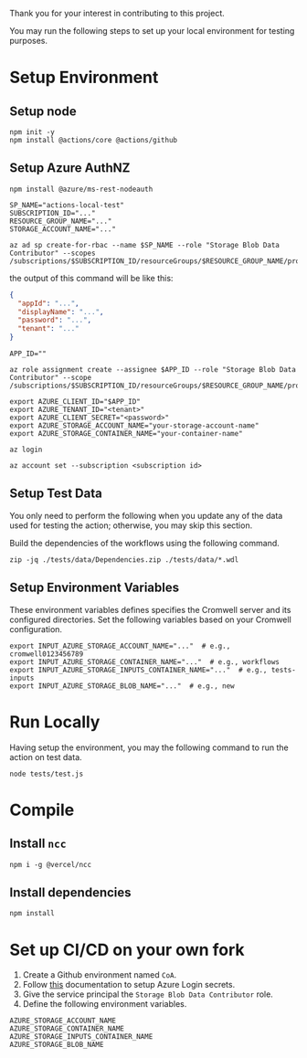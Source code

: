 Thank you for your interest in contributing to this project.

You may run the following steps to set up your local environment for testing purposes. 

# Setup Environment

## Setup node
```shell
npm init -y
npm install @actions/core @actions/github
```

## Setup Azure AuthNZ

```shell
npm install @azure/ms-rest-nodeauth
```

```shell
SP_NAME="actions-local-test"
SUBSCRIPTION_ID="..."
RESOURCE_GROUP_NAME="..."
STORAGE_ACCOUNT_NAME="..."
```

```shell
az ad sp create-for-rbac --name $SP_NAME --role "Storage Blob Data Contributor" --scopes /subscriptions/$SUBSCRIPTION_ID/resourceGroups/$RESOURCE_GROUP_NAME/providers/Microsoft.Storage/storageAccounts/$STORAGE_ACCOUNT_NAME
```

the output of this command will be like this: 

```json
{
  "appId": "...",
  "displayName": "...",
  "password": "...",
  "tenant": "..."
}
```

```shell
APP_ID=""
```

```shell
az role assignment create --assignee $APP_ID --role "Storage Blob Data Contributor" --scope /subscriptions/$SUBSCRIPTION_ID/resourceGroups/$RESOURCE_GROUP_NAME/providers/Microsoft.Storage/storageAccounts/$STORAGE_ACCOUNT_NAME
```

```shell
export AZURE_CLIENT_ID="$APP_ID"
export AZURE_TENANT_ID="<tenant>"
export AZURE_CLIENT_SECRET="<password>"
export AZURE_STORAGE_ACCOUNT_NAME="your-storage-account-name"
export AZURE_STORAGE_CONTAINER_NAME="your-container-name"
```


```shell
az login
```

```shell
az account set --subscription <subscription id>
```

## Setup Test Data

You only need to perform the following when you update any of the data used for 
testing the action; otherwise, you may skip this section. 

Build the dependencies of the workflows using the following command. 

```shell
zip -jq ./tests/data/Dependencies.zip ./tests/data/*.wdl 
```

## Setup Environment Variables

These environment variables defines specifies the Cromwell server and its configured directories. 
Set the following variables based on your Cromwell configuration. 


```shell
export INPUT_AZURE_STORAGE_ACCOUNT_NAME="..."  # e.g., cromwell0123456789
export INPUT_AZURE_STORAGE_CONTAINER_NAME="..."  # e.g., workflows
export INPUT_AZURE_STORAGE_INPUTS_CONTAINER_NAME="..."  # e.g., tests-inputs
export INPUT_AZURE_STORAGE_BLOB_NAME="..."  # e.g., new
```

# Run Locally

Having setup the environment, you may the following command to run the action on test data.

```shell
node tests/test.js
```

# Compile

## Install `ncc`

```shell
npm i -g @vercel/ncc
```

## Install dependencies

```shell
npm install
```


# Set up CI/CD on your own fork

1. Create a Github environment named `CoA`.
2. Follow [this](https://github.com/Azure/login?tab=readme-ov-file#login-with-openid-connect-oidc-recommended) 
   documentation to setup Azure Login secrets.
3. Give the service principal the `Storage Blob Data Contributor`  role. 
4. Define the following environment variables.

```shell
AZURE_STORAGE_ACCOUNT_NAME
AZURE_STORAGE_CONTAINER_NAME
AZURE_STORAGE_INPUTS_CONTAINER_NAME
AZURE_STORAGE_BLOB_NAME
```